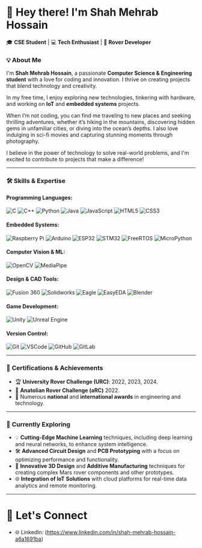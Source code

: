 

# 👋 Hey there! I'm **Shah Mehrab Hossain**  

🎓 **CSE Student** | 💻 **Tech Enthusiast** | 🚀 **Rover Developer**  


### 💡 About Me  
I'm **Shah Mehrab Hossain**, a passionate **Computer Science & Engineering student** with a love for coding and innovation. I thrive on creating projects that blend technology and creativity.

In my free time, I enjoy exploring new technologies, tinkering with hardware, and working on **IoT** and **embedded systems** projects. 

When I’m not coding, you can find me traveling to new places and seeking thrilling adventures, whether it’s hiking in the mountains, discovering hidden gems in unfamiliar cities, or diving into the ocean’s depths. I also love indulging in sci-fi movies and capturing stunning moments through photography.

I believe in the power of technology to solve real-world problems, and I'm excited to contribute to projects that make a difference!

---

### 🛠️ **Skills & Expertise**
#### **Programming Languages:**
![C](https://img.shields.io/badge/-C-00599C?style=flat-square&logo=c&logoColor=white) ![C++](https://img.shields.io/badge/-C++-00599C?style=flat-square&logo=c%2B%2B&logoColor=white) ![Python](https://img.shields.io/badge/-Python-3776AB?style=flat-square&logo=python&logoColor=white) ![Java](https://img.shields.io/badge/-Java-007396?style=flat-square&logo=java&logoColor=white) ![JavaScript](https://img.shields.io/badge/-JavaScript-F7DF1E?style=flat-square&logo=javascript&logoColor=black) ![HTML5](https://img.shields.io/badge/HTML5-%23E34F26.svg?style=flat-square&logo=html5&logoColor=white) ![CSS3](https://img.shields.io/badge/CSS3-%231572B6.svg?style=flat-square&logo=css3&logoColor=white)  

#### **Embedded Systems:**
![Raspberry Pi](https://img.shields.io/badge/-RaspberryPi-C51A4A?style=flat-square&logo=raspberry-pi) ![Arduino](https://img.shields.io/badge/-Arduino-00979D?style=flat-square&logo=arduino&logoColor=white) ![ESP32](https://img.shields.io/badge/-ESP32-3C99C9?style=flat-square&logo=espressif&logoColor=white) ![STM32](https://img.shields.io/badge/-STM32-0072B8?style=flat-square&logo=stmicroelectronics&logoColor=white) ![FreeRTOS](https://img.shields.io/badge/-FreeRTOS-00A2E3?style=flat-square&logo=freertos&logoColor=white) ![MicroPython](https://img.shields.io/badge/-MicroPython-0076A8?style=flat-square&logo=python&logoColor=white)  

#### **Computer Vision & ML:**
![OpenCV](https://img.shields.io/badge/-OpenCV-5C3EE8?style=flat-square&logo=opencv&logoColor=white) ![MediaPipe](https://img.shields.io/badge/-MediaPipe-007ACC?style=flat-square&logo=google&logoColor=white) 

#### **Design & CAD Tools:**
![Fusion 360](https://img.shields.io/badge/-Fusion%20360-ff6c37?style=flat-square&logo=autodesk&logoColor=white) ![Solidworks](https://img.shields.io/badge/-SolidWorks-FF1C0A?style=flat-square&logo=dassault-systèmes&logoColor=white) ![Eagle](https://img.shields.io/badge/-Eagle-CC0000?style=flat-square&logo=autodesk&logoColor=white) ![EasyEDA](https://img.shields.io/badge/-EasyEDA-00a1d6?style=flat-square&logo=easyeda&logoColor=white) ![Blender](https://img.shields.io/badge/-Blender-F5792A?style=flat-square&logo=blender&logoColor=white)  

#### **Game Development:**
![Unity](https://img.shields.io/badge/-Unity-000000?style=flat-square&logo=unity&logoColor=white) ![Unreal Engine](https://img.shields.io/badge/-Unreal%20Engine-0E1128?style=flat-square&logo=unreal-engine&logoColor=white)  

#### **Version Control:**
![Git](https://img.shields.io/badge/-Git-F05032?style=flat-square&logo=git&logoColor=white) ![VSCode](https://img.shields.io/badge/-VSCode-007ACC?style=flat-square&logo=visual-studio-code&logoColor=white) ![GitHub](https://img.shields.io/badge/-GitHub-181717?style=flat-square&logo=github&logoColor=white) ![GitLab](https://img.shields.io/badge/-GitLab-FCA121?style=flat-square&logo=gitlab&logoColor=white)  

---

### 🏅 **Certifications & Achievements**
- 🏆 **University Rover Challenge (URC)**: 2022, 2023, 2024.
- 🚀 **Anatolian Rover Challenge (aRC)** 2022.
- 🏅 Numerous **national** and **international awards** in engineering and technology.

---

### 🌱 **Currently Exploring**
- 💡 **Cutting-Edge Machine Learning** techniques, including deep learning and neural networks, to enhance system intelligence.
- 🛠️ **Advanced Circuit Design** and **PCB Prototyping** with a focus on optimizing performance and functionality.
- 🔧 **Innovative 3D Design** and **Additive Manufacturing** techniques for creating complex Mars rover components and other prototypes.
- 🌐 **Integration of IoT Solutions** with cloud platforms for real-time data analytics and remote monitoring.

---

# 🔗 **Let's Connect**
- 🌐 LinkedIn: (https://www.linkedin.com/in/shah-mehrab-hossain-a6a1691ba)

